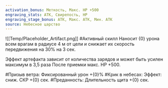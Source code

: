 ```yaml
---
activation_bonus: Меткость, Макс. HP +500
engraving_stats: АТК, Свирепость, HP
engraving_stage_bonus: АТК, Макс. АТК, Мин. АТК
source: Небесное царство
---
```

![[Temp/Placeholder_Artifact.png]]
#Активный скилл
Наносит {0} урона всем врагам в радиусе 4 м от цели и снижает их скорость передвижения на 30% на 3 сек.

Эффект артефакта зависит от количества зарядов и может быть усилен максимум в 3,5 раза
После приемки макс. HP +500.

#Призыв ветра: 
Фиксированный урон +{0}%
#Крик в небесах: 
Эффект: сниж. СКР +{0} сек.
#Преданность: 
Длительность щита +{0} сек.
